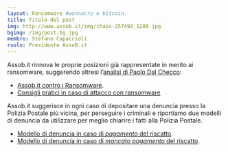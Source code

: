 ```yaml
---
layout: Ransomware #wannacry e bitcoin.
title: Titolo del post
img: http://www.assob.it/img/chain-257492_1280.jpg
bgimg: /img/post-bg.jpg
membro: Stefano Capaccioli
ruolo: Presidente AssoB.it
---
```

[//]: # "Scrivere qui  sotto un summary del post"
Assob.it rinnova le proprie posizioni già rappresentate in merito ai ransomware, suggerendo altresì l’[analisi di Paolo Dal Checco]( http://www.ransomware.it/wannacry-wcry-computer-ospedali-enti-pubblici/):

- [Assob.it contro i Ransomware](http://www.assob.it/2016/02/01/Assob.it-contro-i-Ransomware.html).
- [Consigli pratici in caso di attacco con ransomware](http://www.assob.it/2016/05/01/Ransomware.html)

Assob.it suggerisce in ogni caso di depositare una denuncia presso la Polizia Postale più vicina, per perseguire i criminali e riportiamo due modelli di denuncia da utilizzare per meglio chiarire i fatti alla Polizia Postale.

- [Modello di denuncia in caso di *pagamento* del riscatto](https://drive.google.com/file/d/0B9RhYggrYYllUFpUVGhpVUQ0c3NJaGtwa2tKd3A3QUM3V1ZF/view?usp=sharing).
- [Modello di denuncia in caso di *mancato pagamento* del riscatto]( https://drive.google.com/file/d/0B9RhYggrYYllcDJLbTZoaXJBSWk1V1I1NFRqTW1pMDVyVGlZ/view?usp=sharing).




<!-- more -->
[//]: # "Scrivere qui  sotto il post in markdown"
